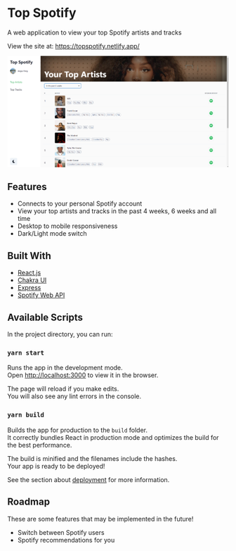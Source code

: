 # Top Spotify

A web application to view your top Spotify artists and tracks

View the site at: https://topspotify.netlify.app/

![](topspotify.png)

## Features

- Connects to your personal Spotify account
- View your top artists and tracks in the past 4 weeks, 6 weeks and all time
- Desktop to mobile responsiveness
- Dark/Light mode switch

## Built With

- [React.js](https://reactjs.org/)
- [Chakra UI](https://chakra-ui.com/)
- [Express](https://expressjs.com/)
- [Spotify Web API](https://developer.spotify.com/)

## Available Scripts

In the project directory, you can run:

### `yarn start`

Runs the app in the development mode.\
Open [http://localhost:3000](http://localhost:3000) to view it in the browser.

The page will reload if you make edits.\
You will also see any lint errors in the console.

### `yarn build`

Builds the app for production to the `build` folder.\
It correctly bundles React in production mode and optimizes the build for the best performance.

The build is minified and the filenames include the hashes.\
Your app is ready to be deployed!

See the section about [deployment](https://facebook.github.io/create-react-app/docs/deployment) for more information.

## Roadmap

These are some features that may be implemented in the future!

- Switch between Spotify users
- Spotify recommendations for you
